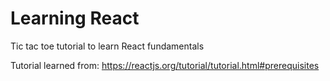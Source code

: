 # Learning React
Tic tac toe tutorial to learn React fundamentals

Tutorial learned from: https://reactjs.org/tutorial/tutorial.html#prerequisites
